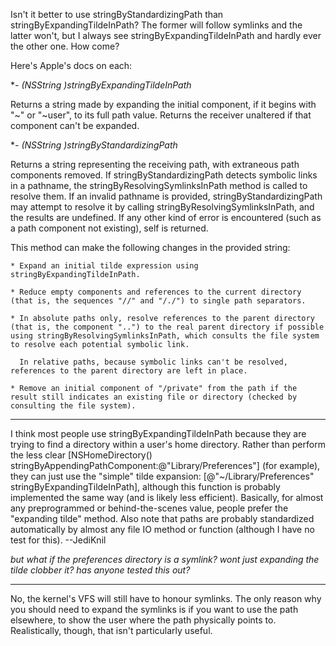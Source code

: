 Isn't it better to use     stringByStandardizingPath than     stringByExpandingTildeInPath? The former will follow symlinks and the latter won't, but I always see     stringByExpandingTildeInPath and hardly ever the other one. How come?


Here's Apple's docs on each:



**- (NSString *)stringByExpandingTildeInPath**

Returns a string made by expanding the initial component, if it begins with "~" or "~user", to its full path value. Returns the receiver unaltered if that component can't be expanded.


**- (NSString *)stringByStandardizingPath**

Returns a string representing the receiving path, with extraneous path components removed. If stringByStandardizingPath detects symbolic links in a pathname, the stringByResolvingSymlinksInPath method is called to resolve them. If an invalid pathname is provided, stringByStandardizingPath may attempt to resolve it by calling stringByResolvingSymlinksInPath, and the results are undefined. If any other kind of error is encountered (such as a path component not existing), self is returned.

This method can make the following changes in the provided string:

    * Expand an initial tilde expression using stringByExpandingTildeInPath.

    * Reduce empty components and references to the current directory (that is, the sequences "//" and "/./") to single path separators.

    * In absolute paths only, resolve references to the parent directory (that is, the component "..") to the real parent directory if possible using stringByResolvingSymlinksInPath, which consults the file system to resolve each potential symbolic link.

      In relative paths, because symbolic links can't be resolved, references to the parent directory are left in place.

    * Remove an initial component of "/private" from the path if the result still indicates an existing file or directory (checked by consulting the file system).

----
I think most people use     stringByExpandingTildeInPath because they are trying to find a directory within a user's home directory. Rather than perform the less clear     [NSHomeDirectory() stringByAppendingPathComponent:@"Library/Preferences"] (for example), they can just use the "simple" tilde expansion:     [@"~/Library/Preferences" stringByExpandingTildeInPath], although this function is probably implemented the same way (and is likely less efficient). Basically, for almost any preprogrammed or behind-the-scenes value, people prefer the "expanding tilde" method. Also note that paths are probably standardized automatically by almost any file IO method or function (although I have no test for this). --JediKnil

*but what if the preferences directory is a symlink? wont just expanding the tilde clobber it? has anyone tested this out?*

----

No, the kernel's VFS will still have to honour symlinks.  The only reason why you should need to expand the symlinks is if you want to use the path elsewhere, to show the user where the path physically points to.  Realistically, though, that isn't particularly useful.
